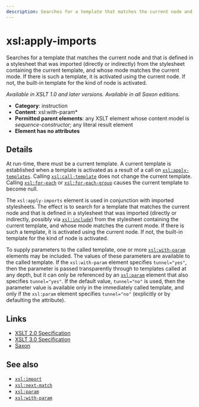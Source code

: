 ```yaml
---
description: Searches for a template that matches the current node and that is defined in a stylesheet that was imported from the stylesheet containing the current template, and whose mode matches the current mode
---
```


# xsl:apply-imports

Searches for a template that matches the current node and that is defined in a stylesheet that was imported (directly or indirectly) from the stylesheet containing the current template, and whose mode matches the current mode. If there is such a template, it is activated using the current node. If not, the built-in template for the kind of node is activated.

_Available in XSLT 1.0 and later versions. Available in all Saxon editions._

- **Category**: instruction
- **Content**: xsl:with-param\*
- **Permitted parent elements**: any XSLT element whose content model is _sequence-constructor_; any literal result element
- **Element has no attributes**

## Details

At run-time, there must be a current template. A current template is established when a template is activated as a result of a call on [`xsl:apply-templates`](xsl-apply-templates.md). Calling [`xsl:call-template`](xsl-call-template.md) does not change the current template. Calling [`xsl:for-each`](xsl-for-each.md) or [`xsl:for-each-group`](xsl-for-each-group.md) causes the current template to become null.

The `xsl:apply-imports` element is used in conjunction with imported stylesheets. The effect is to search for a template that matches the current node and that is defined in a stylesheet that was imported (directly or indirectly, possibly via [`xsl:include`](xsl-include.md)) from the stylesheet containing the current template, and whose mode matches the current mode. If there is such a template, it is activated using the current node. If not, the built-in template for the kind of node is activated.

To supply parameters to the called template, one or more [`xsl:with-param`](xsl-with-param.md) elements may be included. The values of these parameters are available to the called template. If the `xsl:with-param` element specifies `tunnel="yes"`, then the parameter is passed transparently through to templates called at any depth, but it can only be referenced by an [`xsl:param`](xsl-param.md) element that also specifies `tunnel="yes"`. If the default value, `tunnel="no"` is used, then the parameter value is available only in the immediately called template, and only if the `xsl:param` element specifies `tunnel="no"` (explicitly or by defaulting the attribute).

## Links

- [XSLT 2.0 Specification](http://www.w3.org/TR/xslt20/#element-apply-imports)
- [XSLT 3.0 Specification](http://www.w3.org/TR/xslt-30/#element-apply-imports)
- [Saxon](http://www.saxonica.com/documentation/index.html#!xsl-elements/apply-imports)

## See also

- [`xsl:import`](xsl-import.md)
- [`xsl:next-match`](xsl-next-match.md)
- [`xsl:param`](xsl-param.md)
- [`xsl:with-param`](xsl-with-param.md)
